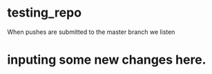 # testing_repo
When pushes are submitted to the master branch we listen

# inputing some new changes here.
